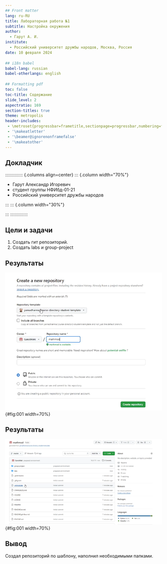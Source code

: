 ```yaml
---
## Front matter
lang: ru-RU
title: Лабораторная работа №1
subtitle: Настройка окружения
author:
  - Гарут А. И.
institute:
  - Российский университет дружбы народов, Москва, Россия
date: 10 февраля 2024

## i18n babel
babel-lang: russian
babel-otherlangs: english

## Formatting pdf
toc: false
toc-title: Содержание
slide_level: 2
aspectratio: 169
section-titles: true
theme: metropolis
header-includes:
 - \metroset{progressbar=frametitle,sectionpage=progressbar,numbering=fraction}
 - '\makeatletter'
 - '\beamer@ignorenonframefalse'
 - '\makeatother'
---
```


## Докладчик

:::::::::::::: {.columns align=center}
::: {.column width="70%"}

  * Гарут Александр Игоревич
  * студент группы НФИбд-01-21
  * Российский университет дружбы народов

:::
::: {.column width="30%"}

:::
::::::::::::::

## Цели и задачи

1. Создать гит репозиторий.
2. Создать labs и group-project

## Результаты

![Создание репозитория](image/1.png){#fig:001 width=70%}

## Результаты

![Конечный вид](image/2.png){#fig:001 width=70%}

## Вывод

Создал репозиторий по шаблону, наполнил необходимыми папками.
